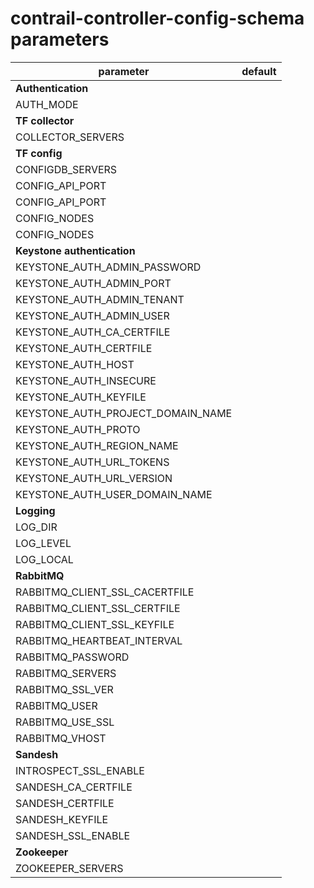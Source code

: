 # contrail-controller-config-schema parameters

| parameter                         | default |
| --------------------------------- | ------- |
| **Authentication**                |         |
| AUTH_MODE                         |         |
| **TF collector**                  |         |
| COLLECTOR_SERVERS                 |         |
| **TF config**                     |         |
| CONFIGDB_SERVERS                  |         |
| CONFIG_API_PORT                   |         |
| CONFIG_API_PORT                   |         |
| CONFIG_NODES                      |         |
| CONFIG_NODES                      |         |
| **Keystone authentication**       |         |
| KEYSTONE_AUTH_ADMIN_PASSWORD      |         |
| KEYSTONE_AUTH_ADMIN_PORT          |         |
| KEYSTONE_AUTH_ADMIN_TENANT        |         |
| KEYSTONE_AUTH_ADMIN_USER          |         |
| KEYSTONE_AUTH_CA_CERTFILE         |         |
| KEYSTONE_AUTH_CERTFILE            |         |
| KEYSTONE_AUTH_HOST                |         |
| KEYSTONE_AUTH_INSECURE            |         |
| KEYSTONE_AUTH_KEYFILE             |         |
| KEYSTONE_AUTH_PROJECT_DOMAIN_NAME |         |
| KEYSTONE_AUTH_PROTO               |         |
| KEYSTONE_AUTH_REGION_NAME         |         |
| KEYSTONE_AUTH_URL_TOKENS          |         |
| KEYSTONE_AUTH_URL_VERSION         |         |
| KEYSTONE_AUTH_USER_DOMAIN_NAME    |         |
| **Logging**                       |         |
| LOG_DIR                           |         |
| LOG_LEVEL                         |         |
| LOG_LOCAL                         |         |
| **RabbitMQ**                      |         |
| RABBITMQ_CLIENT_SSL_CACERTFILE    |         |
| RABBITMQ_CLIENT_SSL_CERTFILE      |         |
| RABBITMQ_CLIENT_SSL_KEYFILE       |         |
| RABBITMQ_HEARTBEAT_INTERVAL       |         |
| RABBITMQ_PASSWORD                 |         |
| RABBITMQ_SERVERS                  |         |
| RABBITMQ_SSL_VER                  |         |
| RABBITMQ_USER                     |         |
| RABBITMQ_USE_SSL                  |         |
| RABBITMQ_VHOST                    |         |
| **Sandesh**                       |         |
| INTROSPECT_SSL_ENABLE             |         |
| SANDESH_CA_CERTFILE               |         |
| SANDESH_CERTFILE                  |         |
| SANDESH_KEYFILE                   |         |
| SANDESH_SSL_ENABLE                |         |
| **Zookeeper**                     |         |
| ZOOKEEPER_SERVERS                 |         |
